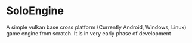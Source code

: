 # SoloEngine
A simple vulkan base cross platform (Currently Android, Windows, Linux) game engine from scratch.
It is in very early phase of development

